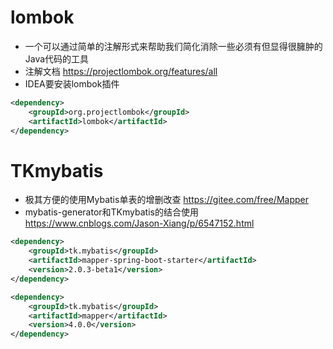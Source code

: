 # lombok

- 一个可以通过简单的注解形式来帮助我们简化消除一些必须有但显得很臃肿的Java代码的工具
- 注解文档 <https://projectlombok.org/features/all>
- IDEA要安装lombok插件

```xml
<dependency>
    <groupId>org.projectlombok</groupId>
    <artifactId>lombok</artifactId>
</dependency>
```

# TKmybatis

- 极其方便的使用Mybatis单表的增删改查 https://gitee.com/free/Mapper
- mybatis-generator和TKmybatis的结合使用 <https://www.cnblogs.com/Jason-Xiang/p/6547152.html>

```xml
<dependency>
    <groupId>tk.mybatis</groupId>
    <artifactId>mapper-spring-boot-starter</artifactId>
    <version>2.0.3-beta1</version>
</dependency>

<dependency>
    <groupId>tk.mybatis</groupId>
    <artifactId>mapper</artifactId>
    <version>4.0.0</version>
</dependency>
```